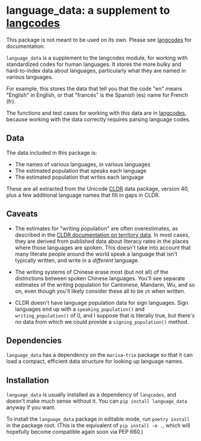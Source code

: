 # language_data: a supplement to [langcodes][]

[langcodes]: https://github.com/LuminosoInsight/langcodes

This package is not meant to be used on its own. Please see [langcodes][] for documentation.

`language_data` is a supplement to the langcodes module, for working with standardized codes for human languages. It stores the more bulky and hard-to-index data about languages, particularly what they are named in various languages.

For example, this stores the data that tell you that the code "en" means "English" in English, or that "francés" is the Spanish (es) name for French (fr).

The functions and test cases for working with this data are in [langcodes][], because working with the data correctly requires parsing language codes.

## Data

The data included in this package is:

- The names of various languages, in various languages
- The estimated population that speaks each language
- The estimated population that writes each language

These are all extracted from the Unicode [CLDR][] data package, version 40, plus a few additional language names that fill in gaps in CLDR.

[cldr]: http://cldr.unicode.org/

## Caveats

- The estimates for "writing population" are often overestimates, as described in the [CLDR documentation on territory data][overestimates]. In most cases, they are derived from published data about literacy rates in the places where those languages are spoken. This doesn't take into account that many literate people around the world speak a language that isn't typically written, and write in a _different_ language.

- The writing systems of Chinese erase most (but not all) of the distinctions between spoken Chinese languages. You'll see separate estimates of the writing population for Cantonese, Mandarin, Wu, and so on, even though you'll likely consider these all to be `zh` when written.

- CLDR doesn't have language population data for sign languages. Sign languages end up with a `speaking_population()` and `writing_population()` of 0, and I suppose that is literally true, but there's no data from which we could provide a `signing_population()` method.

[overestimates]: https://unicode-org.github.io/cldr-staging/charts/38.1/supplemental/territory_language_information.html

## Dependencies

`language_data` has a dependency on the `marisa-trie` package so that it can load a compact, efficient data structure for looking up language names.

## Installation

`language_data` is usually installed as a dependency of `langcodes`, and doesn't make much sense without it. You can `pip install language_data` anyway if you want.

To install the `language_data` package in editable mode, run `poetry install` in the package root. (This is the equivalent of `pip install -e .`, which will hopefully become compatible again soon via PEP 660.)
